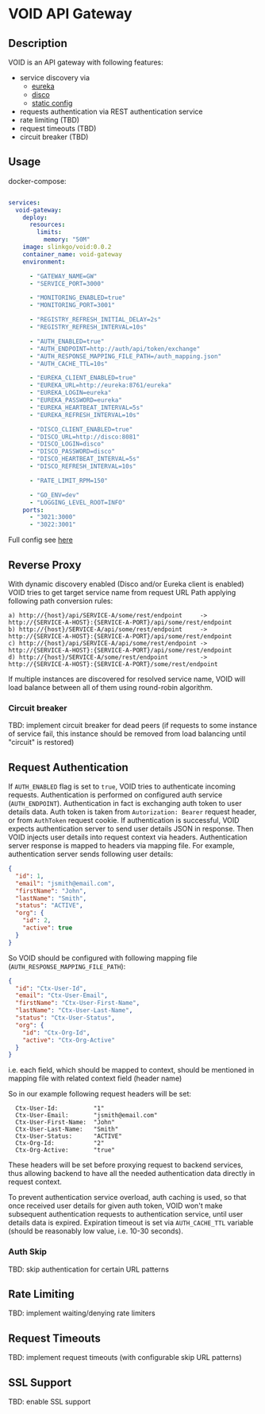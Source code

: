 # VOID API Gateway

## Description
VOID is an API gateway with following features:

- service discovery via
  - [eureka](https://cloud.spring.io/spring-cloud-netflix/reference/html/)
  - [disco](https://github.com/slink-go/disco)
  - [static config](https://github.com/slink-go/void/blob/master/api-gateway/discovery/static_client.go)
- requests authentication via REST authentication service
- rate limiting (TBD)
- request timeouts (TBD)
- circuit breaker (TBD)

## Usage

docker-compose:
```yaml

services:
  void-gateway:
    deploy:
      resources:
        limits:
          memory: "50M"
    image: slinkgo/void:0.0.2
    container_name: void-gateway
    environment:

      - "GATEWAY_NAME=GW"
      - "SERVICE_PORT=3000"

      - "MONITORING_ENABLED=true"
      - "MONITORING_PORT=3001"

      - "REGISTRY_REFRESH_INITIAL_DELAY=2s"
      - "REGISTRY_REFRESH_INTERVAL=10s"

      - "AUTH_ENABLED=true"
      - "AUTH_ENDPOINT=http://auth/api/token/exchange"
      - "AUTH_RESPONSE_MAPPING_FILE_PATH=/auth_mapping.json"
      - "AUTH_CACHE_TTL=10s"

      - "EUREKA_CLIENT_ENABLED=true"
      - "EUREKA_URL=http://eureka:8761/eureka"
      - "EUREKA_LOGIN=eureka"
      - "EUREKA_PASSWORD=eureka"
      - "EUREKA_HEARTBEAT_INTERVAL=5s"
      - "EUREKA_REFRESH_INTERVAL=10s"

      - "DISCO_CLIENT_ENABLED=true"
      - "DISCO_URL=http://disco:8081"
      - "DISCO_LOGIN=disco"
      - "DISCO_PASSWORD=disco"
      - "DISCO_HEARTBEAT_INTERVAL=5s"
      - "DISCO_REFRESH_INTERVAL=10s"

      - "RATE_LIMIT_RPM=150"

      - "GO_ENV=dev"
      - "LOGGING_LEVEL_ROOT=INFO"
    ports:
      - "3021:3000"
      - "3022:3001"

```
Full config see [here](https://github.com/slink-go/void/blob/master/app/run/docker-compose.yml)

## Reverse Proxy
With dynamic discovery enabled (Disco and/or Eureka client is enabled) VOID tries to get target service name from request URL Path applying following path conversion rules:
```text
a) http://{host}/api/SERVICE-A/some/rest/endpoint     -> http://{SERVICE-A-HOST}:{SERVICE-A-PORT}/api/some/rest/endpoint
b) http://{host}/SERVICE-A/api/some/rest/endpoint     -> http://{SERVICE-A-HOST}:{SERVICE-A-PORT}/api/some/rest/endpoint
c) http://{host}/api/SERVICE-A/api/some/rest/endpoint -> http://{SERVICE-A-HOST}:{SERVICE-A-PORT}/api/some/rest/endpoint
d) http://{host}/SERVICE-A/some/rest/endpoint         -> http://{SERVICE-A-HOST}:{SERVICE-A-PORT}/some/rest/endpoint
```

If multiple instances are discovered for resolved service name, VOID will load balance between all of them using round-robin algorithm.

### Circuit breaker
TBD: implement circuit breaker for dead peers (if requests to some instance of service fail, this instance should be 
removed from load balancing until "circuit" is restored)

## Request Authentication
If `AUTH_ENABLED` flag is set to `true`, VOID tries to authenticate incoming requests. Authentication is performed on 
configured auth service (`AUTH_ENDPOINT`). Authentication in fact is exchanging auth token to user details data. 
Auth token is taken from `Autorization: Bearer` request header, or from `AuthToken` request cookie. If authentication 
is successful, VOID expects authentication server to send user details JSON in response. Then VOID injects user details into
request context via headers. Authentication server response is mapped to headers via mapping file. For example, 
authentication server sends following user details:
```json
{
  "id": 1,
  "email": "jsmith@email.com",
  "firstName": "John",
  "lastName": "Smith",
  "status": "ACTIVE",
  "org": {
    "id": 2,
    "active": true
  }
}

```
So VOID should be configured with following mapping file (`AUTH_RESPONSE_MAPPING_FILE_PATH`): 

```json
{
  "id": "Ctx-User-Id",
  "email": "Ctx-User-Email",
  "firstName": "Ctx-User-First-Name",
  "lastName": "Ctx-User-Last-Name",
  "status": "Ctx-User-Status",
  "org": {
    "id": "Ctx-Org-Id",
    "active": "Ctx-Org-Active"
  }
}
```
i.e. each field, which should be mapped to context, should be mentioned in mapping file with related context field (header name)

So in our example following request headers will be set:
```text
  Ctx-User-Id:          "1"
  Ctx-User-Email:       "jsmith@email.com"
  Ctx-User-First-Name:  "John"
  Ctx-User-Last-Name:   "Smith"
  Ctx-User-Status:      "ACTIVE"
  Ctx-Org-Id:           "2"
  Ctx-Org-Active:       "true"
```

These headers will be set before proxying request to backend services, thus allowing backend to have all the needed 
authentication data directly in request context.

To prevent authentication service overload, auth caching is used, so that once received user details for given auth token,
VOID won't make subsequent authentication requests to authentication service, until user details data is expired. Expiration
timeout is set via `AUTH_CACHE_TTL` variable (should be reasonably low value, i.e. 10-30 seconds). 

### Auth Skip
TBD: skip authentication for certain URL patterns

## Rate Limiting
TBD: implement waiting/denying rate limiters

## Request Timeouts
TBD: implement request timeouts (with configurable skip URL patterns)

## SSL Support
TBD: enable SSL support